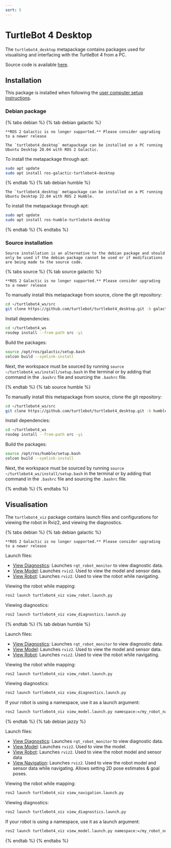```yaml
---
sort: 5
---
```


# TurtleBot 4 Desktop

The `turtlebot4_desktop` metapackage contains packages used for visualising and interfacing with the TurtleBot 4 from a PC.

Source code is available [here](https://github.com/turtlebot/turtlebot4_desktop).

## Installation

This package is installed when following the [user computer setup instructions](../setup/basic.md#user-pc).

### Debian package

{% tabs debian %}
{% tab debian galactic %}
```warning
**ROS 2 Galactic is no longer supported.** Please consider upgrading to a newer release
```

```note
The `turtlebot4_desktop` metapackage can be installed on a PC running Ubuntu Desktop 20.04 with ROS 2 Galactic.
```

To install the metapackage through apt:

```bash
sudo apt update
sudo apt install ros-galactic-turtlebot4-desktop
```

{% endtab %}
{% tab debian humble %}

```note
The `turtlebot4_desktop` metapackage can be installed on a PC running Ubuntu Desktop 22.04 with ROS 2 Humble.
```

To install the metapackage through apt:

```bash
sudo apt update
sudo apt install ros-humble-turtlebot4-desktop
```

{% endtab %}
{% endtabs %}

### Source installation

```note
Source installation is an alternative to the debian package and should only be used if the debian package cannot be used or if modifications are being made to the source code.
```

{% tabs source %}
{% tab source galactic %}
```warning
**ROS 2 Galactic is no longer supported.** Please consider upgrading to a newer release
```

To manually install this metapackage from source, clone the git repository:

```bash
cd ~/turtlebot4_ws/src
git clone https://github.com/turtlebot/turtlebot4_desktop.git -b galactic
```

Install dependencies:

```bash
cd ~/turtlebot4_ws
rosdep install --from-path src -yi
```

Build the packages:

```bash
source /opt/ros/galactic/setup.bash
colcon build --symlink-install
```

Next, the workspace must be sourced by running `source ~/turtlebot4_ws/install/setup.bash` in the terminal or by adding that command in the `.bashrc` file and sourcing the `.bashrc` file.

{% endtab %}
{% tab source humble %}

To manually install this metapackage from source, clone the git repository:

```bash
cd ~/turtlebot4_ws/src
git clone https://github.com/turtlebot/turtlebot4_desktop.git -b humble
```

Install dependencies:

```bash
cd ~/turtlebot4_ws
rosdep install --from-path src -yi
```

Build the packages:

```bash
source /opt/ros/humble/setup.bash
colcon build --symlink-install
```

Next, the workspace must be sourced by running `source ~/turtlebot4_ws/install/setup.bash` in the terminal or by adding that command in the `.bashrc` file and sourcing the `.bashrc` file.

{% endtab %}
{% endtabs %}

## Visualisation

The `turtlebot4_viz` package contains launch files and configurations for viewing the robot in Rviz2, and viewing the diagnostics.

{% tabs debian %}
{% tab debian galactic %}
```warning
**ROS 2 Galactic is no longer supported.** Please consider upgrading to a newer release
```

Launch files:
* [View Diagnostics](https://github.com/turtlebot/turtlebot4_desktop/blob/galactic/turtlebot4_viz/launch/view_diagnostics.launch.py): Launches `rqt_robot_monitor` to view diagnostic data.
* [View Model](https://github.com/turtlebot/turtlebot4_desktop/blob/galactic/turtlebot4_viz/launch/view_model.launch.py): Launches `rviz2`. Used to view the model and sensor data.
* [View Robot](https://github.com/turtlebot/turtlebot4_desktop/blob/galactic/turtlebot4_viz/launch/view_robot.launch.py): Launches `rviz2`. Used to view the robot while navigating.

Viewing the robot while mapping:

```bash
ros2 launch turtlebot4_viz view_robot.launch.py
```

Viewing diagnostics:

```bash
ros2 launch turtlebot4_viz view_diagnostics.launch.py
```

{% endtab %}
{% tab debian humble %}

Launch files:
* [View Diagnostics](https://github.com/turtlebot/turtlebot4_desktop/blob/humble/turtlebot4_viz/launch/view_diagnostics.launch.py): Launches `rqt_robot_monitor` to view diagnostic data.
* [View Model](https://github.com/turtlebot/turtlebot4_desktop/blob/humble/turtlebot4_viz/launch/view_model.launch.py): Launches `rviz2`. Used to view the model and sensor data.
* [View Robot](https://github.com/turtlebot/turtlebot4_desktop/blob/humble/turtlebot4_viz/launch/view_robot.launch.py): Launches `rviz2`. Used to view the robot while navigating.

Viewing the robot while mapping:

```bash
ros2 launch turtlebot4_viz view_robot.launch.py
```

Viewing diagnostics:

```bash
ros2 launch turtlebot4_viz view_diagnostics.launch.py
```

If your robot is using a namespace, use it as a launch argument:

```bash
ros2 launch turtlebot4_viz view_model.launch.py namespace:=/my_robot_namespace
```

{% endtab %}
{% tab debian jazzy %}

Launch files:
* [View Diagnostics](https://github.com/turtlebot/turtlebot4_desktop/blob/jazzy/turtlebot4_viz/launch/view_diagnostics.launch.py): Launches `rqt_robot_monitor` to view diagnostic data.
* [View Model](https://github.com/turtlebot/turtlebot4_desktop/blob/jazzy/turtlebot4_viz/launch/view_model.launch.py): Launches `rviz2`. Used to view the model.
* [View Robot](https://github.com/turtlebot/turtlebot4_desktop/blob/jazzy/turtlebot4_viz/launch/view_robot.launch.py): Launches `rviz2`. Used to view the robot model and sensor data
* [View Navigation](https://github.com/turtlebot/turtlebot4_desktop/blob/jazzy/turtlebot4_viz/launch/view_navigation.launch.py): Launches `rviz2`. Used to view the robot model and sensor data while navigating. Allows setting 2D pose estimates & goal poses.

Viewing the robot while mapping:

```bash
ros2 launch turtlebot4_viz view_navigation.launch.py
```

Viewing diagnostics:

```bash
ros2 launch turtlebot4_viz view_diagnostics.launch.py
```

If your robot is using a namespace, use it as a launch argument:

```bash
ros2 launch turtlebot4_viz view_model.launch.py namespace:=/my_robot_namespace
```

{% endtab %}
{% endtabs %}


